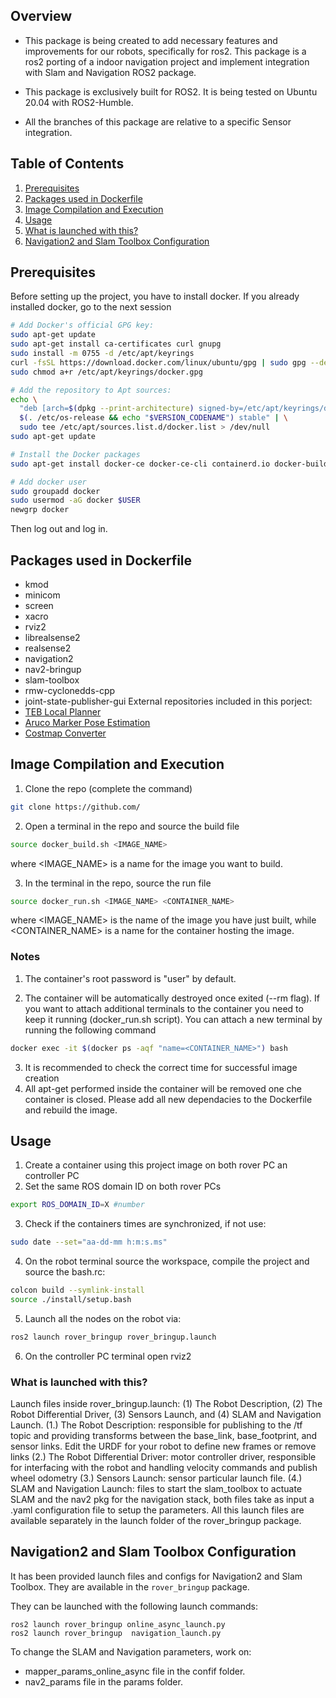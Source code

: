 <!-- GETTING STARTED -->
## Overview
- This package is being created to add necessary features and improvements for our robots, specifically for ros2. This package is a ros2 porting of a indoor navigation project and implement integration with Slam and Navigation ROS2 package.

  

- This package is exclusively built for ROS2. It is being tested on Ubuntu 20.04 with ROS2-Humble.

  

  

- All the branches of this package are relative to a specific Sensor integration.

## Table of Contents

1. [Prerequisites](#Prerequisites)
2. [Packages used in Dockerfile](#Packages-used-in-Dockerfile)
3. [Image Compilation and Execution](#Image-Compilation-and-Execution)
4. [Usage](#Usage)
5. [What is launched with this?](#What-is-launched-with-this?)
6. [Navigation2 and Slam Toolbox Configuration](#Navigation2-and-Slam-Toolbox-Configuration)


## Prerequisites
Before setting up the project, you have to install docker. If you already installed docker, go to the next session
```sh
# Add Docker's official GPG key:
sudo apt-get update
sudo apt-get install ca-certificates curl gnupg
sudo install -m 0755 -d /etc/apt/keyrings
curl -fsSL https://download.docker.com/linux/ubuntu/gpg | sudo gpg --dearmor -o /etc/apt/keyrings/docker.gpg
sudo chmod a+r /etc/apt/keyrings/docker.gpg

# Add the repository to Apt sources:
echo \
  "deb [arch=$(dpkg --print-architecture) signed-by=/etc/apt/keyrings/docker.gpg] https://download.docker.com/linux/ubuntu \
  $(. /etc/os-release && echo "$VERSION_CODENAME") stable" | \
  sudo tee /etc/apt/sources.list.d/docker.list > /dev/null
sudo apt-get update

# Install the Docker packages
sudo apt-get install docker-ce docker-ce-cli containerd.io docker-buildx-plugin docker-compose-plugin

# Add docker user
sudo groupadd docker
sudo usermod -aG docker $USER
newgrp docker
```
Then log out and log in.

## Packages used in Dockerfile
- kmod
- minicom
- screen
- xacro
- rviz2
- librealsense2
- realsense2
- navigation2
- nav2-bringup
- slam-toolbox
- rmw-cyclonedds-cpp
- joint-state-publisher-gui
External repositories included in this porject:
- [TEB Local Planner](https://github.com/rst-tu-dortmund/teb_local_planner/tree/ros2-master)
- [Aruco Marker Pose Estimation](https://github.com/AIRLab-POLIMI/ros2-aruco-pose-estimation)
- [Costmap Converter](https://github.com/rst-tu-dortmund/costmap_converter/tree/ros2/)
## Image Compilation and Execution

1. Clone the repo (complete the command)
```sh
git clone https://github.com/
```
2.  Open a terminal in the repo and source the build file
```sh
source docker_build.sh <IMAGE_NAME>
```
where <IMAGE_NAME> is a name for the image you want to build.

3. In the terminal in the repo, source the run file
```sh
source docker_run.sh <IMAGE_NAME> <CONTAINER_NAME>
```
where <IMAGE_NAME> is the name of the image you have just built, while <CONTAINER_NAME> is a name for the container hosting the image.

### Notes 
1. The container's root password is "user" by default.

2. The container will be automatically destroyed once exited (--rm flag). If you want to attach additional terminals to the container you need to keep it running (docker_run.sh script). You can attach a new terminal by running the following command
```sh
docker exec -it $(docker ps -aqf "name=<CONTAINER_NAME>") bash
```
3. It is recommended to check the correct time for successful image creation 
4. All apt-get performed inside the container will be removed one che container is closed. Please add all new dependacies to the Dockerfile and rebuild the image.
   
## Usage
1. Create a container using this project image on both rover PC an controller PC
2. Set the same ROS domain ID on both rover PCs
```sh
export ROS_DOMAIN_ID=X #number
```
3. Check if the containers times are synchronized, if not use:
 ```sh
sudo date --set="aa-dd-mm h:m:s.ms"
```
4. On the robot terminal source the workspace, compile the project and source the bash.rc:
 ```sh
colcon build --symlink-install
source ./install/setup.bash
```
5. Launch all the nodes on the robot via:
```bash
ros2 launch rover_bringup rover_bringup.launch
```
6. On the controller PC terminal open rviz2

### What is launched with this?
Launch files inside rover_bringup.launch: (1) The Robot Description, (2) The Robot Differential Driver, (3) Sensors Launch, and (4) SLAM and Navigation Launch.
(1.) The Robot Description: responsible for publishing to the /tf topic and providing transforms between the base_link, base_footprint, and sensor links. Edit the URDF for your robot to define new frames or remove links
(2.) The Robot Differential Driver: motor controller driver, responsible for interfacing with the robot and handling velocity commands and publish wheel odometry
(3.) Sensors Launch: sensor particular launch file. 
(4.) SLAM and Navigation Launch: files to start the slam_toolbox to actuate SLAM and the nav2 pkg for the navigation stack, both files take as input a .yaml configuration file to setup the parameters.
All this launch files are available separately in the launch folder of the rover_bringup package.

## Navigation2 and Slam Toolbox Configuration
It has been provided launch files and configs for Navigation2 and Slam Toolbox. They are available in the ``rover_bringup`` package.

They can be launched with the following launch commands:
```
ros2 launch rover_bringup online_async_launch.py
ros2 launch rover_bringup  navigation_launch.py
```
To change the SLAM and Navigation parameters, work on:
- mapper_params_online_async file in the confif folder.
- nav2_params file in the params folder. 

   
   
   
   
   
   
   
   
   
   
   
   
   
   
   

